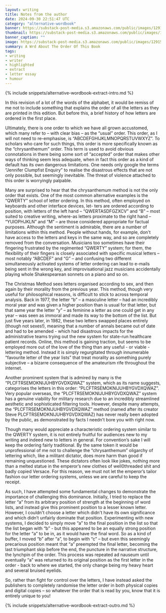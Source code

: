 ```yaml
---
layout: writing
title: Notes from the author
date: 2024-09-30 22:51:47 UTC
category: "alternative-wordbook"
banner: https://substack-post-media.s3.amazonaws.com/public/images/1291570b-0f1b-4465-b63b-6d8d16681b31_600x450.jpeg
thumbnail: https://substack-post-media.s3.amazonaws.com/public/images/1291570b-0f1b-4465-b63b-6d8d16681b31_600x450.jpeg
banner_caption: "" 
image: https://substack-post-media.s3.amazonaws.com/public/images/1291570b-0f1b-4465-b63b-6d8d16681b31_600x450.jpeg
summary: A Wrd About The Order Of This Book 
tags:
- writing
- writer
- highlighted
- extract
- letter essay
- humour
---
```

{% include snippets/alternative-wordbook-extract-intro.md %}

In this revision of a lot of the words of the alphabet, it would be remiss of me not to include something that explains the order of all the letters as they are printed in this edition. But before this, a brief history of how letters are ordered in the first place.

Ultimately, there is one order to which we have all grown accustomed, which many refer to – with clear bias – as the “usual” order. This order, as I will not need to re-emphasise, is “ABCDEFGHIJKLMNOPQRSTUVWXYZ”. To scholars who care for such things, this order is more specifically known as the “chrysanthemum” order. This term is used to avoid obvious connotations in there being some sort of “accepted” order that makes other ways of thinking seem less adequate, when in fact this order as a kind of default has its own dangerous limitations. One needs only google the terms “Jennifer Clumpfist Enquiry” to realise the disastrous effects that are not only possible, but seemingly inevitable. The threat of violence attached to this order is worryingly palpable.

Many are surprised to hear that the chrysanthemum method is not the only order that exists. One of the most common alternative examples is the “QWERTY” school of letter ordering. In this method, often employed on keyboards and other interface devices, let- ters are ordered according to position, with letters of the left hand – “QWERTASDFGZXCV” and “B” – most suited to creative writing, where-as letters proximate to the right hand – “YUIOPHJKLN” and “M” – are those considered appropriate for factual purposes. Although the sentiment is admirable, there are a number of limitations within this method. People without hands, for example, don't have access to the letters and keys in the same way, and so are completely removed from the conversation. Musicians too sometimes have their fingering frustrated by the regimented “QWERTY” system; for them, the flexibility of their fingers is closely associated with specific musical letters – most notably “ABCDEF” and “G” – and confusing two different simultaneously activated systems of letter ordering can lead to e-mails being sent in the wrong key, and improvisational jazz musicians accidentally playing whole Shakespearean sonnets on a piano and so on.

The Christmas Method sees letters organised according to sex, and then again by their morality from the previous year. This method, though very useful for philosophical reasons, is difficult to stick to across temporal analysis. Back in 1977, the letter “b” – a masculine letter – had an incredibly moral year and was given a higher position than is usual for that letter, but that same year the letter “y” – as feminine a letter as one could get in any year – was seen as immoral and made its way to the bottom of the list. But just five years later, in 1982, these two letters swapped places entirely (though not sexes!), meaning that a number of annals became out of date and had to be amended - which had disastrous impacts for the administrative teams trying out the new system for state-run healthcare patient records. Online, this method is gaining traction, but seems to be employed more out of the love of the thing than any useful - or viable - lettering method. Instead it is simply regurgitated through innumerable “favourite letter of the year lists” that treat morality as something purely subjective – a bizarre consequence of the amateurism rife throughout the internet.

Another prominent system that is admired by many is the “PLCFTRSEMOKNIJUHBYGVDXQWAZ” system, which as its name suggests, categorises the letters in this order: “PLCFTRSEMOKNIJUHBYGVDXQWAZ”. Very popular overseas, the “PLCFTRSEMOKNIJUHBYGVDXQWAZ” system has a genuine viability for military research due to an incredibly streamlined aesthetic and sophisticated filtering tools. However, despite many attempts, the “PLCFTRSEMOKNIJUHBYGVDXQWAZ” method (named after its creator Steve PLCFTRSEMOKNIJUHBYGVDXQWAZ) has never really been adopted by the public, as demonstrated by facts I needn’t bore you with right now. 

Though many would appreciate a characteristic ordering system similar to the QWERTY system, it is not entirely fruitful for audiences new to my writing and indeed new to letters in general. For convention’s sake I will keep the ordering fairly traditional. By the same token it would be unprofessional of me not to challenge the “chrysanthemum” oligarchy of lettering which, like a militant dictator, does more harm than good if remaining unquestioned. These dictators often look like jokes, nothing more than a melted statue in the emperor’s new clothes of well0threaded shit and badly copied Versace. For this reason, we must not let the emperor’s tailor fashion our letter ordering systems, unless we are careful to keep the receipt.

As such, I have attempted some fundamental changes to demonstrate the importance of challenging this dominance. Initially, I tried to replace the letter “a” from its arbitrary position of strength at the beginning of word lists, and instead give this prominent position to a lesser known letter. However, I couldn't choose a letter which didn't have its own significance and which didn’t unfairly dominate that position. Experimenting with new systems, I decided to simply move “a” to the final position in the list so that the list began with “b” - but this appeared to be an equally strong position for the letter “a” to be in, as it would have the final word. So as a kind of buffer, I moved “b” after “a”, to begin with “c” – but even this seemingly precarious position meant that “a” preempted the final letter, becoming the last triumphant skip before the end, the puncture in the narrative structure, the lynchpin of the order. This process was repeated ad nauseum until eventually “a” was returned to its original position as the first letter in the order - back to where we started, the only change being my heavy heart and several bruised eyelids.

So, rather than fight for control over the letters, I have instead asked the publishers to completely randomise the letter order in both physical copies and digital copies – so whatever the order that is read by you, know that it is entirely unique to you!

{% include snippets/alternative-wordbook-extract-outro.md %}